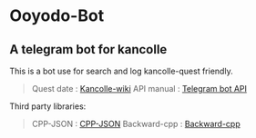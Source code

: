Ooyodo-Bot
==========
A telegram bot for kancolle
---------------------------

This is a bot use for search and log kancolle-quest friendly.

> Quest date : [Kancolle-wiki](http://wikiwiki.jp/kancolle/)
> API manual : [Telegram bot API](https://core.telegram.org/bots/api)

Third party libraries:

> CPP-JSON     : [CPP-JSON](https://github.com/eteran/cpp-json)
> Backward-cpp : [Backward-cpp](https://github.com/bombela/backward-cpp)
